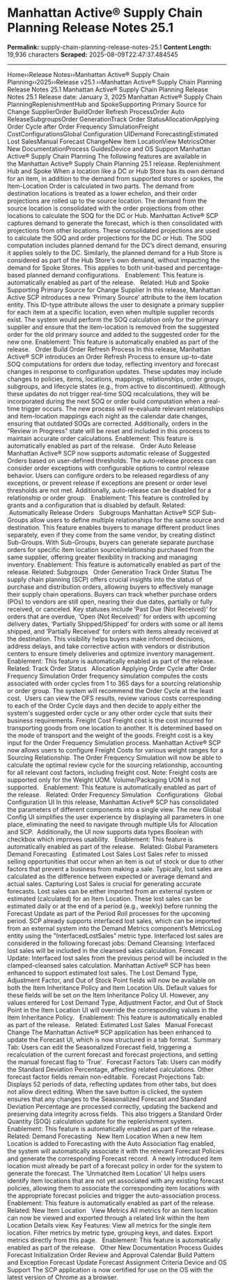 # Manhattan Active® Supply Chain Planning  Release Notes 25.1 

**Permalink:** supply-chain-planning-release-notes-25.1
**Content Length:** 19,936 characters
**Scraped:** 2025-08-09T22:47:37.484545

---

Home&rsaquo;&rsaquo;Release Notes&rsaquo;&rsaquo;Manhattan Active® Supply Chain Planning&rsaquo;&rsaquo;2025&rsaquo;&rsaquo;Release v25.1 ››Manhattan Active® Supply Chain Planning Release Notes 25.1 Manhattan Active&reg;&nbsp;Supply Chain Planning Release Notes&nbsp;25.1 Release date: January 3, 2025 Manhattan Active&reg; Supply Chain PlanningReplenishmentHub and SpokeSupporting Primary Source for Change SupplierOrder BuildOrder Refresh ProcessOrder Auto ReleaseSubgroupsOrder GenerationTrack Order StatusAllocationApplying Order Cycle after Order Frequency SimulationFreight CostConfigurationsGlobal Configuration UIDemand ForecastingEstimated Lost SalesManual Forecast ChangeNew Item LocationView MetricsOther New DocumentationProcess GuidesDevice and OS Support Manhattan Active&reg; Supply Chain Planning The following features are available in the&nbsp;Manhattan Active&reg; Supply Chain Planning 25.1&nbsp;release. Replenishment Hub and Spoke When a location like a DC or Hub Store has its own demand for an item, in addition to the demand from supported stores or spokes, the Item-Location Order is calculated in two parts. The demand from destination locations is treated as a lower echelon, and their order projections are rolled up to the source location.&nbsp;The demand from the source location is consolidated with the order projections from other locations to calculate the SOQ for the DC or Hub. Manhattan Active&reg; SCP captures demand to generate the forecast, which is then consolidated with projections from other locations. These consolidated projections are used to calculate the SOQ and order projections for the DC or Hub. The SOQ computation includes planned demand for the DC&rsquo;s direct demand, ensuring it applies solely to the DC. Similarly, the planned demand for a Hub Store is considered as part of the Hub Store&#39;s own demand, without impacting the demand for Spoke Stores. This applies to both unit-based and percentage-based planned demand configurations. &nbsp; Enablement:&nbsp;This feature is automatically enabled as part of the release. &nbsp; Related: Hub and Spoke &nbsp; Supporting Primary Source for Change Supplier In this release, Manhattan Active SCP introduces a new &lsquo;Primary Source&rsquo; attribute to the item location entity. This ID-type attribute allows the user to designate a primary supplier for each item at a specific location, even when multiple supplier records exist. The system would perform the SOQ calculation only for the primary supplier and ensure that the item-location is removed from the suggested order for the old primary source and added to the suggested order for the new one. Enablement:&nbsp;This feature is automatically enabled as part of the release. &nbsp; Order Build Order Refresh Process In this release, Manhattan Active&reg; SCP introduces an Order Refresh Process to ensure up-to-date SOQ computations for orders due today, reflecting inventory and forecast changes in response to configuration updates. These updates may include changes to policies, items, locations, mappings, relationships, order groups, subgroups, and lifecycle states (e.g., from active to discontinued). Although these updates do not trigger real-time SOQ recalculations, they will be incorporated during the next SOQ or order build computation when a real-time trigger occurs. The new process will re-evaluate relevant relationships and item-location mappings each night as the calendar date changes, ensuring that outdated SOQs are corrected. Additionally, orders in the &quot;Review in Progress&quot; state will be reset and included in this process to maintain accurate order calculations. Enablement:&nbsp;This feature is automatically enabled as part of the release. &nbsp; Order Auto Release Manhattan Active&reg; SCP now supports automatic release of Suggested Orders based on user-defined thresholds. The auto-release process can consider order exceptions with configurable options to control release behavior. Users can configure orders to be released regardless of any exceptions, or prevent release if exceptions are present or order level thresholds are not met. Additionally, auto-release can be disabled for a relationship or order group. &nbsp; Enablement:&nbsp;This feature is controlled by grants and a configuration that is disabled by default. Related: &nbsp;Automatically Release Orders &nbsp; Subgroups Manhattan Active&reg; SCP Sub-Groups allow users to define multiple relationships for the same source and destination. This feature enables buyers to manage different product lines separately, even if they come from the same vendor, by creating distinct Sub-Groups. With Sub-Groups, buyers can generate separate purchase orders for specific item location source/relationship purchased from the same supplier, offering greater flexibility in tracking and managing inventory. Enablement:&nbsp;This feature is automatically enabled as part of the release. Related: Subgroups &nbsp; Order Generation Track Order Status The supply chain planning (SCP) offers crucial insights into the status of purchase and distribution orders, allowing buyers to effectively manage their supply chain operations. Buyers can track whether purchase orders (POs) to vendors are still open, nearing their due dates, partially or fully received, or canceled. Key statuses include &lsquo;Past Due (Not Received)&rsquo; for orders that are overdue, &lsquo;Open (Not Received)&rsquo; for orders with upcoming delivery dates, &lsquo;Partially Shipped/Shipped&rsquo; for orders with some or all items shipped, and &lsquo;Partially Received&rsquo; for orders with items already received at the destination. This visibility helps buyers make informed decisions, address delays, and take corrective action with vendors or distribution centers to ensure timely deliveries and optimize inventory management. &nbsp; Enablement:&nbsp;This feature is automatically enabled as part of the release. &nbsp; Related: Track Order Status &nbsp; Allocation Applying Order Cycle after Order Frequency Simulation Order frequency simulation computes the costs associated with order cycles from 1 to 365 days for a sourcing relationship or order group. The system will recommend the Order Cycle at the least cost.&nbsp; Users can view the OFS results, review various costs corresponding to each of the Order Cycle days and then decide to apply either the system&#39;s suggested order cycle or any other order cycle that suits their business requirements. Freight Cost Freight cost is the cost incurred for transporting goods from one location to another. It is determined based on the mode of transport and the weight of the goods. Freight cost is a key input for the Order Frequency Simulation process. Manhattan Active&reg; SCP now allows users to configure Freight Costs for various weight ranges for a Sourcing Relationship. The Order Frequency Simulation will now be able to calculate the optimal review cycle for the sourcing relationship, accounting for all relevant cost factors, including freight cost. Note: Freight costs are supported only for the Weight UOM. Volume/Packaging UOM is not supported. &nbsp; Enablement:&nbsp;This feature is automatically enabled as part of the release. &nbsp; Related: Order Frequency Simulation &nbsp; Configurations &nbsp; Global Configuration UI In this release, Manhattan Active&reg; SCP has consolidated the parameters of different components into a single view. The new Global Config UI simplifies the user experience by displaying all parameters in one place, eliminating the need to navigate through multiple UIs for Allocation and SCP.&nbsp; Additionally, the UI now supports data types Boolean with checkbox which improves usability. &nbsp; Enablement:&nbsp;This feature is automatically enabled as part of the release. &nbsp; Related: Global Parameters&nbsp; &nbsp; &nbsp; Demand Forecasting &nbsp; Estimated Lost Sales Lost Sales refer to missed selling opportunities that occur when an item is out of stock or due to other factors that prevent a business from making a sale. Typically, lost sales are calculated as the difference between expected or average demand and actual sales. Capturing Lost Sales is crucial for generating accurate forecasts. Lost sales can be either imported from an external system or estimated (calculated) for an Item Location. These lost sales can be estimated daily or at the end of a period (e.g., weekly) before running the Forecast Update as part of the Period Roll processes for the upcoming period. SCP already supports interfaced lost sales, which can be imported from an external system into the Demand Metrics component&rsquo;s MetricsLog entity using the &quot;InterfacedLostSales&quot; metric type. Interfaced lost sales are considered in the following forecast jobs: Demand Cleansing: Interfaced lost sales will be included in the cleansed sales calculation. Forecast Update: Interfaced lost sales from the previous period will be included in the clamped-cleansed sales calculation. Manhattan Active&reg; SCP has been enhanced to support estimated lost sales. The Lost Demand Type, Adjustment Factor, and Out of Stock Point fields will now be available on both the Item Inheritance Policy and Item Location UIs. Default values for these fields will be set on the Item Inheritance Policy UI. However, any values entered for Lost Demand Type, Adjustment Factor, and Out of Stock Point in the Item Location UI will override the corresponding values in the Item Inheritance Policy. &nbsp; Enablement: This feature is automatically enabled as part of the release. &nbsp; Related: Estimated Lost Sales &nbsp; Manual Forecast Change The Manhattan Active&reg; SCP application has been enhanced to update the Forecast UI, which is now structured in a tab format.&nbsp; Summary Tab: Users can edit the Seasonalized Forecast field, triggering a recalculation of the current forecast and forecast projections, and setting the manual forecast flag to &lsquo;True&rsquo;.&nbsp; Forecast Factors Tab: Users can modify the Standard Deviation Percentage, affecting related calculations. Other forecast factor fields remain non-editable.&nbsp; Forecast Projections Tab: Displays 52 periods of data, reflecting updates from other tabs, but does not allow direct editing. When the save button is clicked, the system ensures that any changes to the Seasonalized Forecast and Standard Deviation Percentage are processed correctly, updating the backend and preserving data integrity across fields. &nbsp;This also triggers a Standard Order Quantity (SOQ) calculation update for the replenishment system. &nbsp; Enablement: This feature is automatically enabled as part of the release. &nbsp; Related: Demand Forecasting &nbsp; New Item Location When a new Item Location is added to Forecasting with the Auto Association flag enabled, the&nbsp;system will automatically associate it with the relevant Forecast Policies and generate the corresponding Forecast record. &nbsp;A newly introduced item location must already be part of a forecast policy in order for the system to generate the forecast. The &lsquo;Unmatched Item Location&rsquo; UI helps users identify item locations that are not yet associated with any existing forecast policies, allowing them to associate the corresponding item locations with the appropriate forecast policies and trigger the auto-association process. &nbsp; Enablement: This feature is automatically enabled as part of the release. &nbsp; Related: New Item Location &nbsp; View Metrics All metrics for an item location can now be viewed and exported through a related link within the Item Location Details view. Key Features: View all metrics for the single item location. Filter metrics by metric type, grouping keys, and dates. Export metrics directly from this page. &nbsp; Enablement: This feature is automatically enabled as part of the release. &nbsp; Other New Documentation Process Guides Forecast Initialization Order Review and Approval Calendar Build Pattern and Exception Forecast Update Forecast Assignment Criteria Device and OS Support The SCP application is now certified for use on the OS with the latest version of Chrome as a browser. &nbsp; &nbsp; &nbsp; &nbsp;